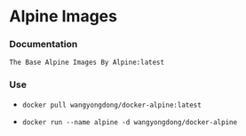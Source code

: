 # Alpine Images

### Documentation

`The Base Alpine Images By Alpine:latest`

### Use
 
- `docker pull wangyongdong/docker-alpine:latest`

- `docker run --name alpine -d wangyongdong/docker-alpine`